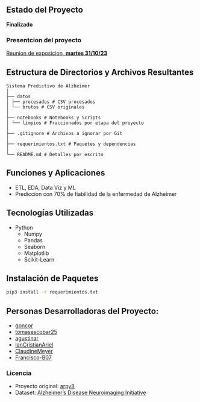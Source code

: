 ## Estado del Proyecto
**Finalizado**

### Presentcion del proyecto
[Reunion de exposicion, **martes 31/10/23**](https://drive.google.com/file/d/1dbK42t-68MLVNwFlm56UufAlBa1XRli4/view?usp=sharing)

## Estructura de Directorios y Archivos Resultantes


    Sistema Predictivo de Alzheimer
    │
    ├── datos
    │ ├── procesados # CSV procesados
    │ └── brutos # CSV originales
    │
    ├── notebooks # Notebooks y Scripts
    │ └── limpios # Fraccionados por etapa del proyecto
    │
    ├── .gitignore # Archivos a ignorar por Git
    │
    ├── requerimientos.txt # Paquetes y dependencias
    │
    └── README.md # Detalles por escrito


## Funciones y Aplicaciones
- ETL, EDA, Data Viz y ML
- Prediccion con 70% de fiabilidad de la enfermedad de Alzheimer

## Tecnologías Utilizadas
- Python
  - Numpy
  - Pandas
  - Seaborn
  - Matplotlib
  - Scikit-Learn


## Instalación de Paquetes
```bash
pip3 install -r requerimientos.txt
```

## Personas Desarrolladoras del Proyecto:

- [goncor](https://github.com/GonCor)
- [tomasescobar25](https://github.com/tomasescobar25)
- [agustinar](https://github.com/agustinarr)
- [IanCristianAriel](https://github.com/ianCristianAriel)
- [ClaudineMeyer](https://github.com/ClaudineMeyer)
- [Francisco-B07](https://github.com/Francisco-B07)

### Licencia
  - Proyecto original: [arpy8](https://github.com/arpy8/Alzheimers_Prediction_System)
  - Dataset: [Alzheimer’s Disease Neuroimaging Initiative](https://adni.loni.usc.edu/)
